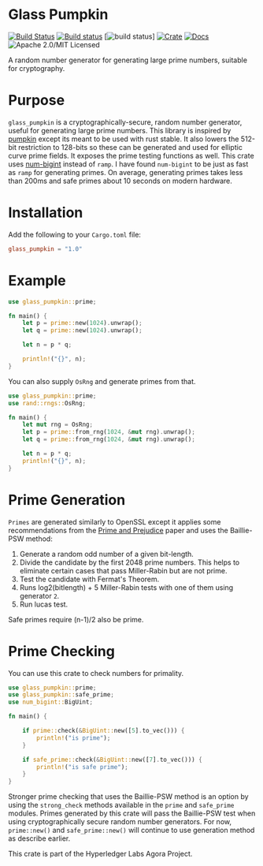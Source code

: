 # Glass Pumpkin

[![Build Status](https://travis-ci.org/mikelodder7/glass_pumpkin.svg?branch=master)](https://travis-ci.org/mikelodder7/glass_pumpkin)
[![Build status](https://ci.appveyor.com/api/projects/status/1htmp82mdvmfjjap?svg=true)](https://ci.appveyor.com/project/mikelodder7/glass-pumpkin)
[![build status](https://gitlab.com/mikelodder7/glass_pumpkin/badges/master/pipeline.svg)]
[![Crate][crate-image]][crate-link]
[![Docs][docs-image]][docs-link]
![Apache 2.0/MIT Licensed][license-image]

A random number generator for generating large prime numbers, suitable for cryptography.

# Purpose
`glass_pumpkin` is a cryptographically-secure, random number generator, useful for generating large prime numbers.
This library is inspired by [pumpkin](https://github.com/zcdziura/pumpkin) except its meant to be used with rust stable.
It also lowers the 512-bit restriction to 128-bits so these can be generated and used for elliptic curve prime fields.
It exposes the prime testing functions as well.
This crate uses [num-bigint](https://crates.io/crates/num-bigint) instead of `ramp`. I have found
`num-bigint` to be just as fast as `ramp` for generating primes. On average, generating primes takes less
than 200ms and safe primes about 10 seconds on modern hardware.

# Installation
Add the following to your `Cargo.toml` file:
```toml
glass_pumpkin = "1.0"
```

# Example
```rust
use glass_pumpkin::prime;

fn main() {
    let p = prime::new(1024).unwrap();
    let q = prime::new(1024).unwrap();

    let n = p * q;

    println!("{}", n);
}
```

You can also supply `OsRng` and generate primes from that.
```rust
use glass_pumpkin::prime;
use rand::rngs::OsRng;

fn main() {
    let mut rng = OsRng;
    let p = prime::from_rng(1024, &mut rng).unwrap();
    let q = prime::from_rng(1024, &mut rng).unwrap();

    let n = p * q;
    println!("{}", n);
}
```

# Prime Generation

`Primes` are generated similarly to OpenSSL except it applies some recommendations from the [Prime and Prejudice](https://eprint.iacr.org/2018/749.pdf) paper and uses
the Baillie-PSW method:

1. Generate a random odd number of a given bit-length.
1. Divide the candidate by the first 2048 prime numbers. This helps to
    eliminate certain cases that pass Miller-Rabin but are not prime.
1. Test the candidate with Fermat's Theorem.
1. Runs log2(bitlength) + 5 Miller-Rabin tests with one of them using generator `2`.
1. Run lucas test.

Safe primes require (n-1)/2 also be prime.

# Prime Checking

You can use this crate to check numbers for primality.
```rust
use glass_pumpkin::prime;
use glass_pumpkin::safe_prime;
use num_bigint::BigUint;

fn main() {

    if prime::check(&BigUint::new([5].to_vec())) {
        println!("is prime");
    }

    if safe_prime::check(&BigUint::new([7].to_vec())) {
        println!("is safe prime");
    }
}
```

Stronger prime checking that uses the Baillie-PSW method is an option
by using the `strong_check` methods available in the `prime` and `safe_prime`
modules. Primes generated by this crate will pass the Baillie-PSW
test when using cryptographically secure random number generators. For now,
`prime::new()` and `safe_prime::new()` will continue to use generation
method as describe earlier.

This crate is part of the Hyperledger Labs Agora Project.

[//]: # (badges)

[crate-image]: https://img.shields.io/crates/v/glass_pumpkin.svg
[crate-link]: https://crates.io/crates/glass_pumpkin
[docs-image]: https://docs.rs/glass_pumpkin/badge.svg
[docs-link]: https://docs.rs/glass_pumpkin/
[license-image]: https://img.shields.io/badge/license-Apache2.0/MIT-blue.svg
